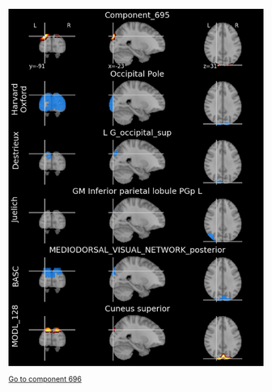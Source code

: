 


![695](preliminary/695.jpg "Component 695")

[Go to component 696](https://parietal-inria.github.io/MODL_atlas/1024/696 "Component 696")
